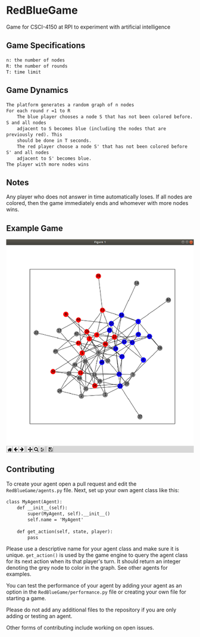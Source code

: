 # RedBlueGame
Game for CSCI-4150 at RPI to experiment with artificial intelligence

## Game Specifications
    n: the number of nodes
    R: the number of rounds
    T: time limit
## Game Dynamics
    The platform generates a random graph of n nodes
    For each round r =1 to R
        The blue player chooses a node S that has not been colored before. S and all nodes
        adjacent to S becomes blue (including the nodes that are previously red). This
        should be done in T seconds.
        The red player choose a node S' that has not been colored before S' and all nodes
        adjacent to S' becomes blue.
    The player with more nodes wins
## Notes
   Any player who does not answer in time automatically loses.
   If all nodes are colored, then the game immediately ends and whomever with more nodes wins.
   
## Example Game 
![game image](https://github.com/thomashopkins32/RedBlueGame/blob/main/example.png)

## Contributing
To create your agent open a pull request and edit the `RedBlueGame/agents.py` file. Next, set up your own agent class like this:
```
class MyAgent(Agent):
    def __init__(self):
        super(MyAgent, self).__init__()
        self.name = 'MyAgent'
        
    def get_action(self, state, player):
        pass
```
Please use a descriptive name for your agent class and make sure it is unique.
`get_action()` is used by the game engine to query the agent class for its next action when its that player's turn. It should return an integer denoting the grey node to color in the graph. See other agents for examples.

You can test the performance of your agent by adding your agent as an option in the `RedBlueGame/performance.py` file or creating your own file for starting a game.

Please do not add any additional files to the repository if you are only adding or testing an agent.

Other forms of contributing include working on open issues.
